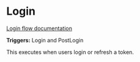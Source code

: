 # Login

[Login flow documentation](https://auth0.com/docs/customize/actions/flows-and-triggers/login-flow)

**Triggers:** Login and PostLogin

This executes when users login or refresh a token.
